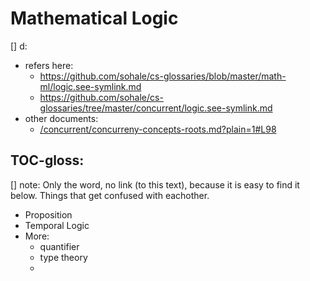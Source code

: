 # Mathematical Logic
[] d:
* refers here:
    * https://github.com/sohale/cs-glossaries/blob/master/math-ml/logic.see-symlink.md
    * https://github.com/sohale/cs-glossaries/tree/master/concurrent/logic.see-symlink.md
* other documents:
    * [/concurrent/concurreny-concepts-roots.md?plain=1#L98](https://github.com/sohale/cs-glossaries/blob/08f1aae29354cb19ba54ab20874a288435ee7990/concurrent/concurreny-concepts-roots.md?plain=1#L98)

## TOC-gloss:
[] note: Only the word, no link (to this text), because it is easy to find it below. Things that get confused with eachother.
*  Proposition
*  Temporal Logic
*  More:
    *  quantifier
    *  type theory
    *  
